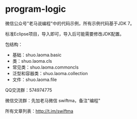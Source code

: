 # program-logic
微信公众号"老马说编程"中的代码示例，所有示例代码基于JDK 7。

标准Eclipse项目，导入即可，导入后可能需要修改JDK配置。

包结构：

* 基础：shuo.laoma.basic
* 类：shuo.laoma.cls
* 常见类：shuo.laoma.commoncls
* 泛型和容器类：shuo.laoma.collection
* 文件：shuo.laoma.file



QQ交流群：574974775

微信交流群：先加老马微信 swiftma，备注"编程"

所有文章列表：http://t.im/swiftma